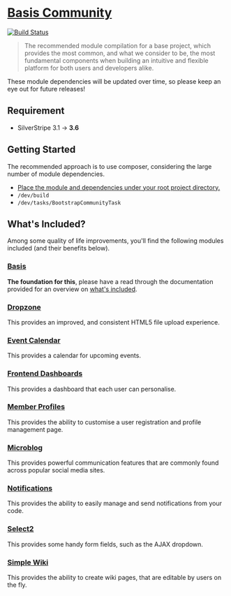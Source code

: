 # [Basis Community](https://packagist.org/packages/silverstripe-australia/ba-sis-community)

[![Build Status](https://travis-ci.org/silverstripe-australia/silverstripe-ba-sis-community.svg?branch=master)](https://travis-ci.org/silverstripe-australia/silverstripe-ba-sis-community)

> The recommended module compilation for a base project, which provides the most common, and what we consider to be, the most fundamental components when building an intuitive and flexible platform for both users and developers alike.

These module dependencies will be updated over time, so please keep an eye out for future releases!

## Requirement

* SilverStripe 3.1 → **3.6**

## Getting Started

The recommended approach is to use composer, considering the large number of module dependencies.

* [Place the module and dependencies under your root project directory.](https://packagist.org/packages/silverstripe-australia/ba-sis-community)
* `/dev/build`
* `/dev/tasks/BootstrapCommunityTask`

## What's Included?

Among some quality of life improvements, you'll find the following modules included (and their benefits below).

### [Basis](https://github.com/silverstripe-australia/silverstripe-ba-sis/)

**The foundation for this**, please have a read through the documentation provided for an overview on [what's included](https://github.com/silverstripe-australia/silverstripe-ba-sis/#whats-included).

### [Dropzone](https://github.com/unclecheese/silverstripe-dropzone/)

This provides an improved, and consistent HTML5 file upload experience.

### [Event Calendar](https://github.com/unclecheese/silverstripe-event-calendar/)

This provides a calendar for upcoming events.

### [Frontend Dashboards](https://github.com/nyeholt/silverstripe-frontend-dashboards/)

This provides a dashboard that each user can personalise.

### [Member Profiles](https://github.com/silverstripe-australia/silverstripe-memberprofiles/)

This provides the ability to customise a user registration and profile management page.

### [Microblog](https://github.com/nyeholt/silverstripe-microblog/)

This provides powerful communication features that are commonly found across popular social media sites.

### [Notifications](https://github.com/silverstripe-australia/silverstripe-notifications/)

This provides the ability to easily manage and send notifications from your code.

### [Select2](https://github.com/sheadawson/silverstripe-select2/)

This provides some handy form fields, such as the AJAX dropdown.

### [Simple Wiki](https://github.com/nyeholt/silverstripe-simplewiki/)

This provides the ability to create wiki pages, that are editable by users on the fly.